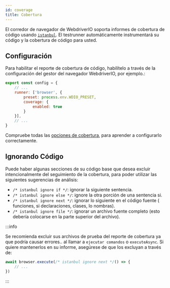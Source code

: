 ```yaml
---
id: coverage
title: Cobertura
---
```


El corredor de navegador de WebdriverIO soporta informes de cobertura de código usando [`istanbul`](https://istanbul.js.org/). El testrunner automáticamente instrumentará su código y la cobertura de código para usted.

## Configuración

Para habilitar el reporte de cobertura de código, habilítelo a través de la configuración del gestor del navegador WebdriverIO, por ejemplo.:

```js title=wdio.conf.js
export const config = {
    // ...
    runner: ['browser', {
        preset: process.env.WDIO_PRESET,
        coverage: {
            enabled: true
        }
    }],
    // ...
}
```

Compruebe todas las [opciones de cobertura](/docs/runner#coverage-options), para aprender a configurarlo correctamente.

## Ignorando Código

Puede haber algunas secciones de su código base que desea excluir intencionalmente del seguimiento de la cobertura, para poder utilizar las siguientes sugerencias de análisis:

- `/* istanbul ignore if */`: ignorar la siguiente sentencia.
- `/* istanbul ignore else */`: ignore la otra porción de una sentencia si.
- `/* istanbul ignore next */`: ignorar lo siguiente en el código fuente ( funciones, si declaraciones, clases, lo nombras).
- `/* istanbul ignore file */`: ignorar un archivo fuente completo (esto debería colocarse en la parte superior del archivo).

:::info

Se recomienda excluir sus archivos de prueba del reporte de cobertura ya que podría causar errores.. al llamar a `ejecutar comandos` o `executeAsync`. Si quiere mantenerlos en su informe, asegúrese de que los excluyan a través de:

```ts
await browser.execute(/* istanbul ignore next */() => {
    // ...
})
```

:::
